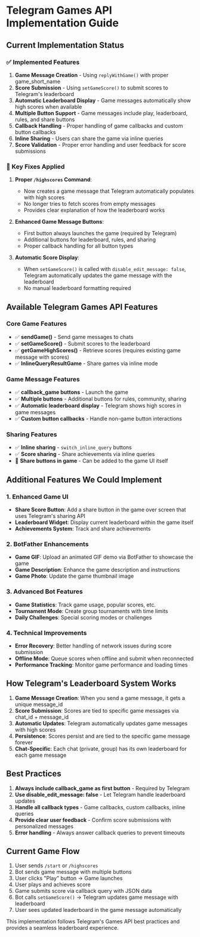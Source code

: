 # Telegram Games API Implementation Guide

## Current Implementation Status

### ✅ Implemented Features

1. **Game Message Creation** - Using `replyWithGame()` with proper game_short_name
2. **Score Submission** - Using `setGameScore()` to submit scores to Telegram's leaderboard
3. **Automatic Leaderboard Display** - Game messages automatically show high scores when available
4. **Multiple Button Support** - Game messages include play, leaderboard, rules, and share buttons
5. **Callback Handling** - Proper handling of game callbacks and custom button callbacks
6. **Inline Sharing** - Users can share the game via inline queries
7. **Score Validation** - Proper error handling and user feedback for score submissions

### 🔄 Key Fixes Applied

1. **Proper `/highscores` Command**:
   - Now creates a game message that Telegram automatically populates with high scores
   - No longer tries to fetch scores from empty messages
   - Provides clear explanation of how the leaderboard works

2. **Enhanced Game Message Buttons**:
   - First button always launches the game (required by Telegram)
   - Additional buttons for leaderboard, rules, and sharing
   - Proper callback handling for all button types

3. **Automatic Score Display**:
   - When `setGameScore()` is called with `disable_edit_message: false`, Telegram automatically updates the game message with the leaderboard
   - No manual leaderboard formatting required

## Available Telegram Games API Features

### Core Game Features
- ✅ **sendGame()** - Send game messages to chats
- ✅ **setGameScore()** - Submit scores to the leaderboard
- ✅ **getGameHighScores()** - Retrieve scores (requires existing game message with scores)
- ✅ **InlineQueryResultGame** - Share games via inline mode

### Game Message Features
- ✅ **callback_game buttons** - Launch the game
- ✅ **Multiple buttons** - Additional buttons for rules, community, sharing
- ✅ **Automatic leaderboard display** - Telegram shows high scores in game messages
- ✅ **Custom button callbacks** - Handle non-game button interactions

### Sharing Features
- ✅ **Inline sharing** - `switch_inline_query` buttons
- ✅ **Score sharing** - Share achievements via inline queries
- 🔄 **Share buttons in game** - Can be added to the game UI itself

## Additional Features We Could Implement

### 1. Enhanced Game UI
- **Share Score Button**: Add a share button in the game over screen that uses Telegram's sharing API
- **Leaderboard Widget**: Display current leaderboard within the game itself
- **Achievements System**: Track and share achievements

### 2. BotFather Enhancements
- **Game GIF**: Upload an animated GIF demo via BotFather to showcase the game
- **Game Description**: Enhance the game description and instructions
- **Game Photo**: Update the game thumbnail image

### 3. Advanced Bot Features
- **Game Statistics**: Track game usage, popular scores, etc.
- **Tournament Mode**: Create group tournaments with time limits
- **Daily Challenges**: Special scoring modes or challenges

### 4. Technical Improvements
- **Error Recovery**: Better handling of network issues during score submission
- **Offline Mode**: Queue scores when offline and submit when reconnected
- **Performance Tracking**: Monitor game performance and loading times

## How Telegram's Leaderboard System Works

1. **Game Message Creation**: When you send a game message, it gets a unique message_id
2. **Score Submission**: Scores are tied to specific game messages via chat_id + message_id
3. **Automatic Updates**: Telegram automatically updates game messages with high scores
4. **Persistence**: Scores persist and are tied to the specific game message forever
5. **Chat-Specific**: Each chat (private, group) has its own leaderboard for each game message

## Best Practices

1. **Always include callback_game as first button** - Required by Telegram
2. **Use disable_edit_message: false** - Let Telegram handle leaderboard updates
3. **Handle all callback types** - Game callbacks, custom callbacks, inline queries
4. **Provide clear user feedback** - Confirm score submissions with personalized messages
5. **Error handling** - Always answer callback queries to prevent timeouts

## Current Game Flow

1. User sends `/start` or `/highscores`
2. Bot sends game message with multiple buttons
3. User clicks "Play" button → Game launches
4. User plays and achieves score
5. Game submits score via callback query with JSON data
6. Bot calls `setGameScore()` → Telegram updates game message with leaderboard
7. User sees updated leaderboard in the game message automatically

This implementation follows Telegram's Games API best practices and provides a seamless leaderboard experience.
